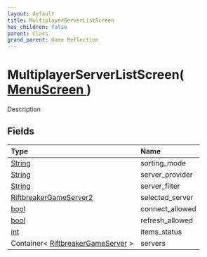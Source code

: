 ```yaml
---
layout: default
title: MultiplayerServerListScreen
has_children: false
parent: Class
grand_parent: Game Reflection
---
```

# MultiplayerServerListScreen( [ MenuScreen ](/riftbreaker-wiki/docs/game-reflection/classes/menu_screen/) )
Description 

## Fields

| Type | Name |
|:----------|:--------------|
| [String](/riftbreaker-wiki/docs/game-reflection/components/string/) | sorting_mode |
| [String](/riftbreaker-wiki/docs/game-reflection/components/string/) | server_provider |
| [String](/riftbreaker-wiki/docs/game-reflection/components/string/) | server_filter |
| [RiftbreakerGameServer2](/riftbreaker-wiki/docs/game-reflection/components/riftbreaker_game_server2/) | selected_server |
| [bool](/riftbreaker-wiki/docs/game-reflection/components/bool/) | connect_allowed |
| [bool](/riftbreaker-wiki/docs/game-reflection/components/bool/) | refresh_allowed |
| [int](/riftbreaker-wiki/docs/game-reflection/enums/int/) | items_status |
| Container< [RiftbreakerGameServer](/riftbreaker-wiki/docs/game-reflection/classes/riftbreaker_game_server/) > | servers |

